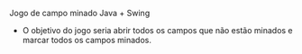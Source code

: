 Jogo de campo minado Java + Swing

- O objetivo do jogo seria abrir todos os campos que não estão minados e marcar todos os campos minados.